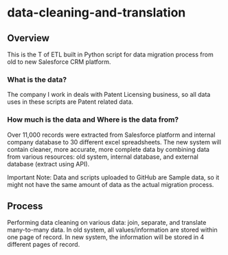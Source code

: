 # data-cleaning-and-translation

## Overview
This is the T of ETL built in Python script for data migration process from old to new Salesforce CRM platform. 

### What is the data?
The company I work in deals with Patent Licensing business, so all data uses in these scripts are Patent related data. 

### How much is the data and Where is the data from?
Over 11,000 records were extracted from Salesforce platform and internal company database to 30 different excel spreadsheets. The new system will contain cleaner, more accurate, more complete data by combining data from various resources: old system, internal database, and external database (extract using API).


Important Note: Data and scripts uploaded to GitHub are Sample data, so it might not have the same amount of data as the actual migration process.

## Process
Performing data cleaning on various data: join, separate, and translate many-to-many data.
In old system, all values/information are stored within one page of record. In new system, the information will be stored in 4 different pages of record. 




